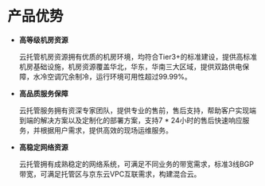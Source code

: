 # 产品优势

- **高等级机房资源**

  云托管机房资源拥有优质的机房环境，均符合Tier3+的标准建设，提供高标准机房基础设施，机房资源覆盖华北，华东，华南三大区域，提供双路供电保障，水冷空调冗余制冷，运行环境可用性超过99.99%。
  
- **高品质服务保障**  

  云托管服务拥有资深专家团队，提供专业的售前，售后支持，帮助客户实现端到端的解决方案以及定制化的部署方案，支持7 * 24小时的售后快速响应服务，并根据用户需求，提供高效的现场运维服务。

- **高稳定网络资源**  

  云托管拥有成熟稳定的网络系统，可满足不同业务的带宽需求，标准3线BGP带宽，可满足托管区与京东云VPC互联需求，构建混合云。  

  

